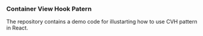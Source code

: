 ### Container View Hook Patern
The repository contains a demo code for illustarting how to use CVH pattern in React.

